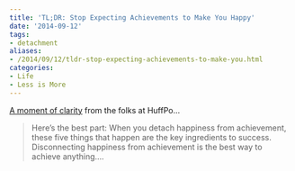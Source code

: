 ```yaml
---
title: 'TL;DR: Stop Expecting Achievements to Make You Happy'
date: '2014-09-12'
tags:
- detachment
aliases:
- /2014/09/12/tldr-stop-expecting-achievements-to-make-you.html
categories:
- Life
- Less is More
---
```


[A moment of clarity](http://www.huffingtonpost.com/jeff-steinmann/5-surprising-things-that-happen-when-you-stop-expecting-achievements-to-make-you-happy_b_5670311.html) from the folks at HuffPo…

> Here’s the best part: When you detach happiness from achievement, these five things that happen are the key ingredients to success. Disconnecting happiness from achievement is the best way to achieve anything….

